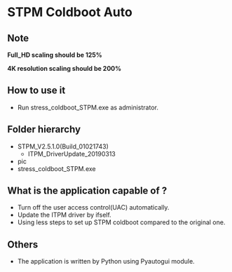 # STPM Coldboot Auto

## Note
**Full_HD scaling should be 125%**

**4K resolution scaling should be 200%**


## How to use it
* Run stress_coldboot_STPM.exe as administrator.


## Folder hierarchy
* STPM_V2.5.1.0(Build_01021743)
  * ITPM_DriverUpdate_20190313
* pic
* stress_coldboot_STPM.exe

## What is the application capable of ?
* Turn off the user access control(UAC) automatically.
* Update the ITPM driver by ifself.
* Using less steps to set up STPM coldboot compared to the original one.

## Others
* The application is written by Python using Pyautogui module.